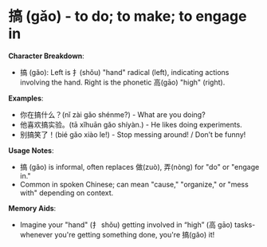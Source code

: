 # **搞 (gǎo) - to do; to make; to engage in**

**Character Breakdown**:  
- 搞 (gǎo): Left is 扌(shǒu) "hand" radical (left), indicating actions involving the hand. Right is the phonetic 高(gāo) "high" (right).

**Examples**:  
- 你在搞什么？(nǐ zài gǎo shénme?) - What are you doing?  
- 他喜欢搞实验。(tā xǐhuān gǎo shíyàn.) - He likes doing experiments.  
- 别搞笑了！(bié gǎo xiào le!) - Stop messing around! / Don’t be funny!

**Usage Notes**:  
- 搞 (gǎo) is informal, often replaces 做(zuò), 弄(nòng) for "do" or "engage in."  
- Common in spoken Chinese; can mean "cause," "organize," or "mess with" depending on context.

**Memory Aids**:  
- Imagine your "hand" (扌 shǒu) getting involved in “high” (高 gāo) tasks-whenever you're getting something done, you're 搞(gǎo) it!